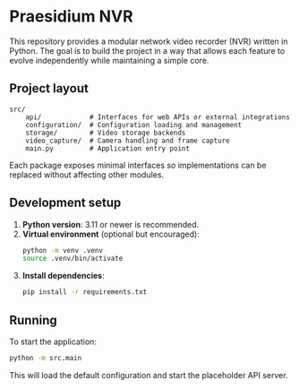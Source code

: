 # Praesidium NVR

This repository provides a modular network video recorder (NVR) written in Python. The goal is to build the project in a way that allows each feature to evolve independently while maintaining a simple core.

## Project layout

```
src/
    api/            # Interfaces for web APIs or external integrations
    configuration/  # Configuration loading and management
    storage/        # Video storage backends
    video_capture/  # Camera handling and frame capture
    main.py         # Application entry point
```

Each package exposes minimal interfaces so implementations can be replaced without affecting other modules.

## Development setup

1. **Python version**: 3.11 or newer is recommended.
2. **Virtual environment** (optional but encouraged):
   ```bash
   python -m venv .venv
   source .venv/bin/activate
   ```
3. **Install dependencies**:
   ```bash
   pip install -r requirements.txt
   ```

## Running

To start the application:

```bash
python -m src.main
```

This will load the default configuration and start the placeholder API server.
